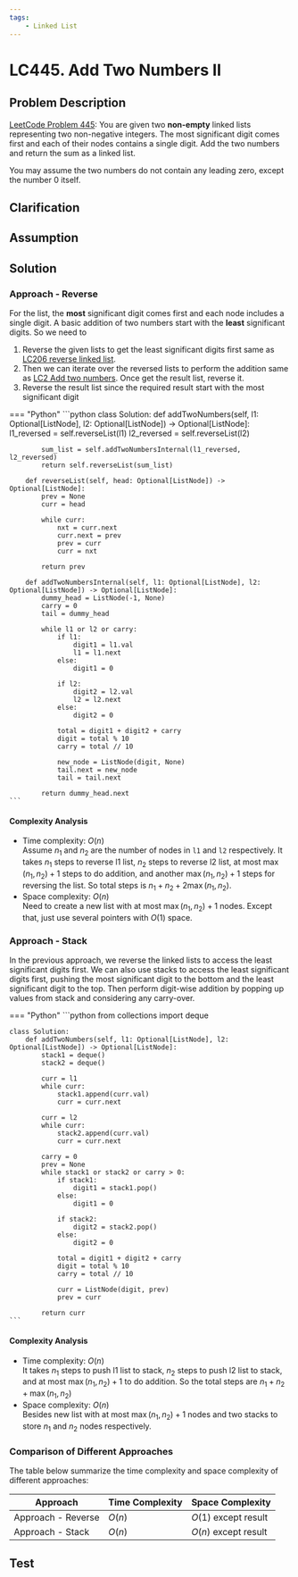 ```yaml
---
tags:
    - Linked List
---
```


# LC445. Add Two Numbers II
## Problem Description
[LeetCode Problem 445](https://leetcode.com/problems/add-two-numbers-ii/): You are given two **non-empty** linked lists representing two non-negative integers. The most significant digit comes first and each of their nodes contains a single digit. Add the two numbers and return the sum as a linked list.

You may assume the two numbers do not contain any leading zero, except the number 0 itself.

## Clarification

## Assumption

## Solution
### Approach - Reverse
For the list, the **most** significant digit comes first and each node includes a single digit. A basic addition of two numbers start with the **least** significant digits. So we need to 

1. Reverse the given lists to get the least significant digits first same as [LC206 reverse linked list](../lc0200-0299/lc0206-reverse-linked-list.md). 
2. Then we can iterate over the reversed lists to perform the addition same as [LC2 Add two numbers](../lc0001-0099/lc0002-add-two-numbers.md). 
Once get the result list, reverse it.
3. Reverse the result list since the required result start with the most significant digit

=== "Python"
    ```python
    class Solution:
        def addTwoNumbers(self, l1: Optional[ListNode], l2: Optional[ListNode]) -> Optional[ListNode]:
            l1_reversed = self.reverseList(l1)
            l2_reversed = self.reverseList(l2)

            sum_list = self.addTwoNumbersInternal(l1_reversed, l2_reversed)
            return self.reverseList(sum_list)

        def reverseList(self, head: Optional[ListNode]) -> Optional[ListNode]:
            prev = None
            curr = head

            while curr:
                nxt = curr.next
                curr.next = prev
                prev = curr
                curr = nxt

            return prev

        def addTwoNumbersInternal(self, l1: Optional[ListNode], l2: Optional[ListNode]) -> Optional[ListNode]:
            dummy_head = ListNode(-1, None)
            carry = 0
            tail = dummy_head

            while l1 or l2 or carry:
                if l1:
                    digit1 = l1.val
                    l1 = l1.next
                else:
                    digit1 = 0

                if l2:
                    digit2 = l2.val
                    l2 = l2.next
                else:
                    digit2 = 0

                total = digit1 + digit2 + carry
                digit = total % 10
                carry = total // 10

                new_node = ListNode(digit, None)
                tail.next = new_node
                tail = tail.next

            return dummy_head.next
    ```

#### Complexity Analysis
* Time complexity: $O(n)$  
	Assume $n_1$ and $n_2$ are the number of nodes in `l1` and `l2` respectively. It takes $n_1$ steps to reverse l1 list, $n_2$ steps to reverse l2 list, at most $\max(n_1, n_2) + 1$ steps to do addition, and another $\max(n_1, n_2) + 1$ steps for reversing the list. So total steps is $n_1 + n_2 + 2 \max(n_1, n_2)$.
* Space complexity: $O(n)$  
	Need to create a new list with at most $\max(n_1, n_2) + 1$ nodes. Except that, just use several pointers with $O(1)$ space. 

### Approach - Stack
In the previous approach, we reverse the linked lists to access the least significant digits first. We can also use stacks to access the least significant digits first, pushing the most significant digit to the bottom and the least significant digit to the top. Then perform digit-wise addition by popping up values from stack and considering any carry-over.

=== "Python"
    ```python
    from collections import deque

    class Solution:
        def addTwoNumbers(self, l1: Optional[ListNode], l2: Optional[ListNode]) -> Optional[ListNode]:
            stack1 = deque()
            stack2 = deque()

            curr = l1
            while curr:
                stack1.append(curr.val)
                curr = curr.next

            curr = l2
            while curr:
                stack2.append(curr.val)
                curr = curr.next

            carry = 0
            prev = None
            while stack1 or stack2 or carry > 0:
                if stack1:
                    digit1 = stack1.pop()
                else:
                    digit1 = 0

                if stack2:
                    digit2 = stack2.pop()
                else:
                    digit2 = 0

                total = digit1 + digit2 + carry
                digit = total % 10
                carry = total // 10

                curr = ListNode(digit, prev)
                prev = curr

            return curr
    ```

#### Complexity Analysis
* Time complexity: $O(n)$  
	It takes $n_1$ steps to push l1 list to stack, $n_2$ steps to push l2 list to stack, and at most $\max(n_1, n_2) + 1$ to do addition.  So the total steps are $n_1 + n_2 + \max(n_1, n_2)$
* Space complexity: $O(n)$  
	Besides new list with at most $\max(n_1, n_2) + 1$ nodes and two stacks to store $n_1$ and $n_2$ nodes respectively.

### Comparison of Different Approaches
The table below summarize the time complexity and space complexity of different approaches:

Approach 	 | Time Complexity 	| Space Complexity  
------------ | --------------- 	| ----------------
Approach - Reverse |  $O(n)$ 	   	   	| $O(1)$ except result 
Approach - Stack |  $O(n)$      		| $O(n)$ except result

## Test